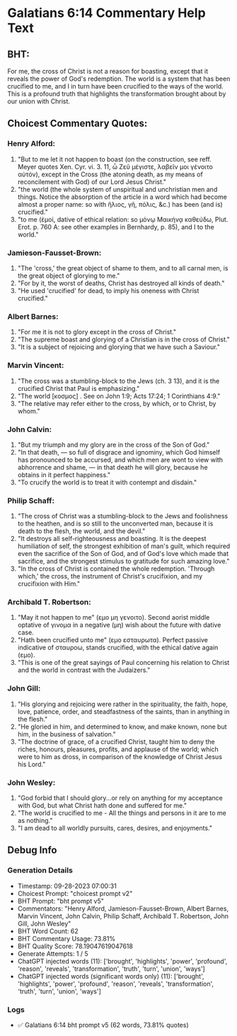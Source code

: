 # Galatians 6:14 Commentary Help Text

## BHT:
For me, the cross of Christ is not a reason for boasting, except that it reveals the power of God's redemption. The world is a system that has been crucified to me, and I in turn have been crucified to the ways of the world. This is a profound truth that highlights the transformation brought about by our union with Christ.

## Choicest Commentary Quotes:
### Henry Alford:
1. "But to me let it not happen to boast (on the construction, see reff. Meyer quotes Xen. Cyr. vi. 3. 11, ὦ Ζεῦ μέγιστε, λαβεῖν μοι γένοιτο αὐτόν), except in the Cross (the atoning death, as my means of reconcilement with God) of our Lord Jesus Christ."
2. "the world (the whole system of unspiritual and unchristian men and things. Notice the absorption of the article in a word which had become almost a proper name: so with ἥλιος, γῆ, πόλις, &c.) has been (and is) crucified."
3. "to me (ἐμοί, dative of ethical relation: so μόνῳ Μαικήνᾳ καθεύδω, Plut. Erot. p. 760 A: see other examples in Bernhardy, p. 85), and I to the world."

### Jamieson-Fausset-Brown:
1. "The 'cross,' the great object of shame to them, and to all carnal men, is the great object of glorying to me."
2. "For by it, the worst of deaths, Christ has destroyed all kinds of death."
3. "He used 'crucified' for dead, to imply his oneness with Christ crucified."

### Albert Barnes:
1. "For me it is not to glory except in the cross of Christ." 
2. "The supreme boast and glorying of a Christian is in the cross of Christ."
3. "It is a subject of rejoicing and glorying that we have such a Saviour."

### Marvin Vincent:
1. "The cross was a stumbling-block to the Jews (ch. 3 13), and it is the crucified Christ that Paul is emphasizing."
2. "The world [κοσμος] . See on John 1:9; Acts 17:24; 1 Corinthians 4:9."
3. "The relative may refer either to the cross, by which, or to Christ, by whom."

### John Calvin:
1. "But my triumph and my glory are in the cross of the Son of God."
2. "In that death, — so full of disgrace and ignominy, which God himself has pronounced to be accursed, and which men are wont to view with abhorrence and shame, — in that death he will glory, because he obtains in it perfect happiness."
3. "To crucify the world is to treat it with contempt and disdain."

### Philip Schaff:
1. "The cross of Christ was a stumbling-block to the Jews and foolishness to the heathen, and is so still to the unconverted man, because it is death to the flesh, the world, and the devil."
2. "It destroys all self-righteousness and boasting. It is the deepest humiliation of self, the strongest exhibition of man's guilt, which required even the sacrifice of the Son of God, and of God's love which made that sacrifice, and the strongest stimulus to gratitude for such amazing love."
3. "In the cross of Christ is contained the whole redemption. 'Through which,' the cross, the instrument of Christ's crucifixion, and my crucifixion with Him."

### Archibald T. Robertson:
1. "May it not happen to me" (εμο μη γενοιτο). Second aorist middle optative of γινομα in a negative (μη) wish about the future with dative case.
2. "Hath been crucified unto me" (εμο εσταυρωτα). Perfect passive indicative of σταυροω, stands crucified, with the ethical dative again (εμο).
3. "This is one of the great sayings of Paul concerning his relation to Christ and the world in contrast with the Judaizers."

### John Gill:
1. "His glorying and rejoicing were rather in the spirituality, the faith, hope, love, patience, order, and steadfastness of the saints, than in anything in the flesh."
2. "He gloried in him, and determined to know, and make known, none but him, in the business of salvation."
3. "The doctrine of grace, of a crucified Christ, taught him to deny the riches, honours, pleasures, profits, and applause of the world; which were to him as dross, in comparison of the knowledge of Christ Jesus his Lord."

### John Wesley:
1. "God forbid that I should glory...or rely on anything for my acceptance with God, but what Christ hath done and suffered for me."
2. "The world is crucified to me - All the things and persons in it are to me as nothing."
3. "I am dead to all worldly pursuits, cares, desires, and enjoyments."


## Debug Info
### Generation Details
- Timestamp: 09-28-2023 07:00:31
- Choicest Prompt: "choicest prompt v2"
- BHT Prompt: "bht prompt v5"
- Commentators: "Henry Alford, Jamieson-Fausset-Brown, Albert Barnes, Marvin Vincent, John Calvin, Philip Schaff, Archibald T. Robertson, John Gill, John Wesley"
- BHT Word Count: 62
- BHT Commentary Usage: 73.81%
- BHT Quality Score: 78.19047619047618
- Generate Attempts: 1 / 5
- ChatGPT injected words (11):
	['brought', 'highlights', 'power', 'profound', 'reason', 'reveals', 'transformation', 'truth', 'turn', 'union', 'ways']
- ChatGPT injected words (significant words only) (11):
	['brought', 'highlights', 'power', 'profound', 'reason', 'reveals', 'transformation', 'truth', 'turn', 'union', 'ways']

### Logs
- ✅ Galatians 6:14 bht prompt v5 (62 words, 73.81% quotes)